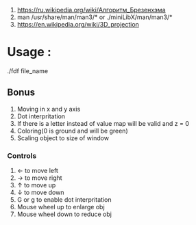 1. https://ru.wikipedia.org/wiki/Алгоритм_Брезенхэма
2. man /usr/share/man/man3/* or ./miniLibX/man/man3/*
3. https://en.wikipedia.org/wiki/3D_projection


# Usage :

./fdf file_name


## Bonus
1. Moving in x and y axis
2. Dot interpritation
3. If there is a letter instead of value map will be valid and z = 0
4. Coloring(0 is ground and will be green)
5. Scaling object to size of window

### Controls
1. ← to move left
2. → to move right
3. ↑ to move up
4. ↓ to move down
5. G or g to enable dot interpritation
6. Mouse wheel up to enlarge obj
7. Mouse wheel down to reduce obj

